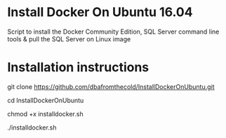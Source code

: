 # Install Docker On Ubuntu 16.04
Script to install the Docker Community Edition, SQL Server command line tools &amp; pull the SQL Server on Linux image

# Installation instructions
git clone https://github.com/dbafromthecold/InstallDockerOnUbuntu.git

cd InstallDockerOnUbuntu

chmod +x installdocker.sh

./installdocker.sh
